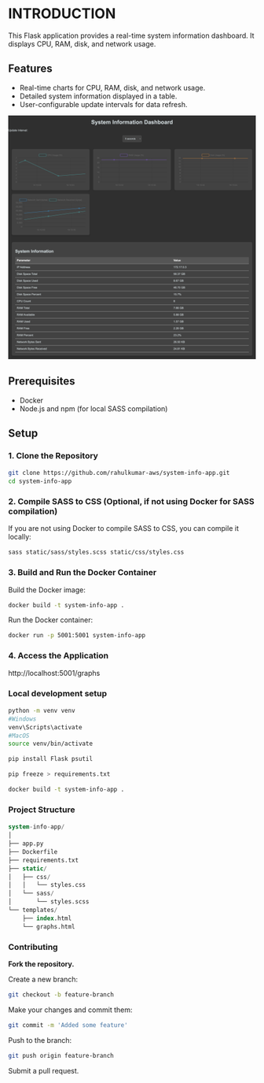 # **INTRODUCTION**

This Flask application provides a real-time system information dashboard. It displays CPU, RAM, disk, and network usage.

## Features

- Real-time charts for CPU, RAM, disk, and network usage.
- Detailed system information displayed in a table.
- User-configurable update intervals for data refresh.

![System Information Dashboard](doc/images/system-info-app-dashboard.png)

## Prerequisites

- Docker
- Node.js and npm (for local SASS compilation)

## Setup

### 1. Clone the Repository

```bash
git clone https://github.com/rahulkumar-aws/system-info-app.git
cd system-info-app
```

### 2. Compile SASS to CSS (Optional, if not using Docker for SASS compilation)

If you are not using Docker to compile SASS to CSS, you can compile it locally:

```bash
sass static/sass/styles.scss static/css/styles.css
```

### 3. Build and Run the Docker Container

Build the Docker image:

```bash
docker build -t system-info-app .
```

Run the Docker container:

```bash
docker run -p 5001:5001 system-info-app
```

### 4. Access the Application

http://localhost:5001/graphs

### Local development setup

```bash
python -m venv venv
#Windows
venv\Scripts\activate
#MacOS
source venv/bin/activate
```

```bash
pip install Flask psutil
```

```bash
pip freeze > requirements.txt
```

```bash
docker build -t system-info-app .
```

### Project Structure

```sql
system-info-app/
│
├── app.py
├── Dockerfile
├── requirements.txt
├── static/
│   ├── css/
│   │   └── styles.css
│   └── sass/
│       └── styles.scss
└── templates/
    ├── index.html
    └── graphs.html
```

### Contributing

**Fork the repository.**

Create a new branch: 
```bash
git checkout -b feature-branch
```
Make your changes and commit them: 
```bash
git commit -m 'Added some feature'
```
Push to the branch: 
```bash
git push origin feature-branch
```
Submit a pull request.
